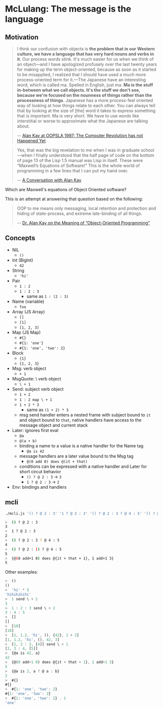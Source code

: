 # McLulang: The message is the language

## Motivation

>  I think our confusion with objects is **the problem that in our Western culture, we have a language that has very hard nouns and verbs in it**. Our process words stink. It's much easier for us when we think of an object—and I have apologized profusely over the last twenty years for making up the term object-oriented, because as soon as it started to be misapplied, I realized that I should have used a much more process-oriented term for it.—The Japanese have an interesting word, which is called ma. Spelled in English, just ma. **Ma is the stuff in-between what we call objects. It's the stuff we don't see, because we're focused on the nounness of things rather than the processness of things**. Japanese has a more process-feel oriented way of looking at how things relate to each other. You can always tell that by looking at the size of [the] word it takes to express something that is important. Ma is very short. We have to use words like interstitial or worse to approximate what the Japanese are talking about. 
>
> -- [Alan Kay at OOPSLA 1997: The Computer Revolution has not Happened Yet](https://tinlizzie.org/IA/index.php/Alan_Kay_at_OOPSLA_1997:_The_Computer_Revolution_has_not_Happened_Yet)


> Yes, that was the big revelation to me when I was in graduate school—when I finally understood that the half page of code on the bottom of page 13 of the Lisp 1.5 manual was Lisp in itself. These were “Maxwell’s Equations of Software!” This is the whole world of programming in a few lines that I can put my hand over. 
>
> -- [A Conversation with Alan Kay](https://queue.acm.org/detail.cfm?id=1039523)

Which are Maxwell's equations of Object Oriented software?

This is an attempt at answering that question based on the following:

> OOP to me means only messaging, local retention and protection and 
> hiding of state-process, and extreme late-binding of all things.
>
> -- [Dr. Alan Kay on the Meaning of “Object-Oriented Programming”](http://userpage.fu-berlin.de/~ram/pub/pub_jf47ht81Ht/doc_kay_oop_en)


## Concepts

- NIL
  - `()`
- Int (BigInt)
  - `42`
- String
  - `'hi'`
- Pair
  - `1 : 2`
  - `1 : 2 : 3`
    - same as `1 : (2 : 3)`
- Name (variable)
  - `foo`
- Array (JS Array)
  - `[]`
  - `[1]`
  - `[1, 2, 3]`
- Map (JS Map)
  - `#{}`
  - `#{1: 'one'}`
  - `#{1: 'one', 'two': 2}`
- Block
  - `{1}`
  - `{1, 2, 3}`
- Msg: verb object
  - `+ 1`
- MsgQuote: \ verb object
  - `\ + 1`
- Send: subject verb object
  - `1 + 2`
  - `1 : 2 map \ + 1`
  - `1 + 2 * 3`
    - same as `(1 + 2) * 3`
  - msg send handler enters a nested frame with subject bound to `it` and object bound to `that`, native handlers have access to the message object and current stack
- Later: ignores first eval
  - `@a`
  - `@(a + b)`
  - binding a name to a value is a native handler for the Name tag
    - `@a is 42`
  - message handlers are a later value bound to the Msg tag
    - `@(0 add 0) does @(it + that)`
  - conditions can be expressed with a native handler and Later for short circut behavior
    - `() ? @ 2 : 3` -> `3`
    - `1 ? @ 2 : 3` -> `2`
- Env: bindings and handlers

## mcli

```sh
./mcli.js '() ? @ 2 : 3' '1 ? @ 2 : 3' '() ? @ 2 : 3 ? @ 4 : 5' '() ? @ 2 : () ? @ 4 : 5' '{@(0 add+1 0) does @{it + that + 1}, 1 add+1 3}'

>  () ? @ 2 : 3
3
>  1 ? @ 2 : 3
2
>  () ? @ 2 : 3 ? @ 4 : 5
4
>  () ? @ 2 : () ? @ 4 : 5
5
>  {@(0 add+1 0) does @{it + that + 1}, 1 add+1 3}
5
```

Other examples:

```js
>  ()
()
>  'hi' * 5
'hihihihihi'
>  1 send \ + 2
3
>  1 : 2 : 3 send \ + 2
3 : 4 : 5
>  []
[]
>  [10]
[10]
>  [1, 1.2, 'hi', (), {42}, 1 + 2]
[1, 1.2, 'hi', (), 42, 3]
>  [1, 2 : 3, [4]] send \ + 1
[2, 3 : 4, [5]]
>  {@a is 42, a}
42
>  {@(0 add+1 0) does @{it + that + 1}, 1 add+1 3}
5
>  {@a is 2, a ? @ a : b}
2
>  #{}
#{}
>  #{1: 'one', 'two': 2}
#{1: 'one', 'two': 2}
>  #{1: 'one', 'two': 2} . 1
'one'
```
